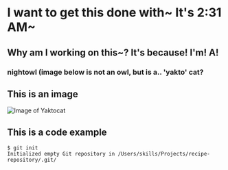 # I want to get this done with~ It's 2:31 AM~
## Why am I working on this~? It's because! I'm! A!
### nightowl (image below is not an owl, but is a.. 'yakto' cat?

## This is an image
![Image of Yaktocat](https://octodex.github.com/images/yaktocat.png)

## This is a code example
```
$ git init
Initialized empty Git repository in /Users/skills/Projects/recipe-repository/.git/
```
